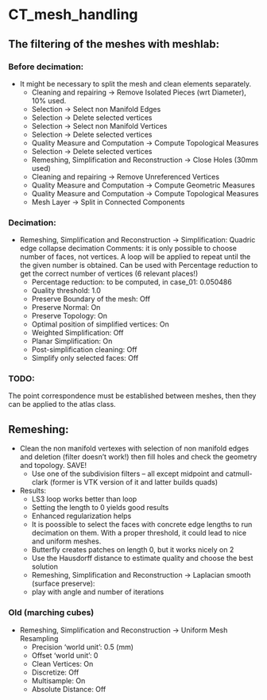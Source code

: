 # CT_mesh_handling

## The filtering of the meshes with meshlab:

### Before decimation:
- It might be necessary to split the mesh and clean elements separately.
  - Cleaning and repairing → Remove Isolated Pieces (wrt Diameter), 10% used.
  - Selection → Select non Manifold Edges
  - Selection → Delete selected vertices
  - Selection → Select non Manifold Vertices
  - Selection → Delete selected vertices
  - Quality Measure and Computation → Compute Topological Measures
  - Selection → Delete selected vertices
  - Remeshing, Simplification and Reconstruction → Close Holes (30mm used)
  - Cleaning and repairing → Remove Unreferenced Vertices
  - Quality Measure and Computation → Compute Geometric Measures
  - Quality Measure and Computation → Compute Topological Measures
  - Mesh Layer → Split in Connected Components


### Decimation:
- Remeshing, Simplification and Reconstruction → Simplification: Quadric edge collapse decimation
	Comments: it is only possible to choose number of faces, not vertices. A loop will be 	applied to repeat until the the given number is obtained. Can be used with Percentage reduction to get the correct number of vertices (6 relevant places!)
  - Percentage reduction: to be computed, in case_01: 0.050486
  - Quality threshold: 1.0
  - Preserve Boundary of the mesh: Off
  - Preserve Normal: On
  - Preserve Topology: On
  - Optimal position of simplified vertices: On
  - Weighted Simplification: Off
  - Planar Simplification: On
  - Post-simplification cleaning: Off
  - Simplify only selected faces: Off

### TODO:
The point correspondence must be established between meshes, then they can be applied to the atlas class.

## Remeshing:
- Clean the non manifold vertexes with selection of non manifold edges and deletion (filter doesn’t work!) then fill holes and check the geometry and topology. SAVE!
  - Use one of the subdivision filters – all except midpoint and catmull-clark (former is VTK version of it and latter builds quads)
- Results:
  - LS3 loop works better than loop
  - Setting the length to 0 yields good results
  - Enhanced regularization helps
  - It is poossible to select the faces with concrete edge lengths to run decimation on them. With a proper threshold, it could lead to nice and uniform meshes.
  - Butterfly creates patches on length 0, but it works nicely on 2
  - Use the Hausdorff distance to estimate quality and choose the best solution
  - Remeshing, Simplification and Reconstruction → Laplacian smooth (surface preserve):
  - play with angle and number of iterations

### Old (marching cubes)
- Remeshing, Simplification and Reconstruction → Uniform Mesh Resampling
  - Precision ‘world unit’: 0.5 (mm)
  - Offset ‘world unit’: 0
  - Clean Vertices: On
  - Discretize: Off
  - Multisample: On
  - Absolute Distance: Off
